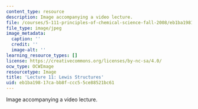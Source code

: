 ```yaml
---
content_type: resource
description: Image accompanying a video lecture.
file: /courses/5-111-principles-of-chemical-science-fall-2008/eb1ba19817cabb8fccc55ce88521bc61_11.jpg
file_type: image/jpeg
image_metadata:
  caption: ''
  credit: ''
  image-alt: ''
learning_resource_types: []
license: https://creativecommons.org/licenses/by-nc-sa/4.0/
ocw_type: OCWImage
resourcetype: Image
title: 'Lecture 11: Lewis Structures'
uid: eb1ba198-17ca-bb8f-ccc5-5ce88521bc61
---
```

Image accompanying a video lecture.